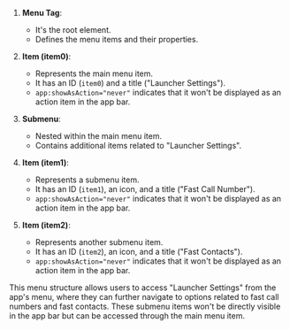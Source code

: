 1. **Menu Tag**:
    
    - It's the root element.
    - Defines the menu items and their properties.
2. **Item (item0)**:
    
    - Represents the main menu item.
    - It has an ID (`item0`) and a title ("Launcher Settings").
    - `app:showAsAction="never"` indicates that it won't be displayed as an action item in the app bar.
3. **Submenu**:
    
    - Nested within the main menu item.
    - Contains additional items related to "Launcher Settings".
4. **Item (item1)**:
    
    - Represents a submenu item.
    - It has an ID (`item1`), an icon, and a title ("Fast Call Number").
    - `app:showAsAction="never"` indicates that it won't be displayed as an action item in the app bar.
5. **Item (item2)**:
    
    - Represents another submenu item.
    - It has an ID (`item2`), an icon, and a title ("Fast Contacts").
    - `app:showAsAction="never"` indicates that it won't be displayed as an action item in the app bar.

This menu structure allows users to access "Launcher Settings" from the app's menu, where they can further navigate to options related to fast call numbers and fast contacts. These submenu items won't be directly visible in the app bar but can be accessed through the main menu item.